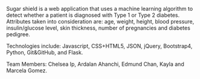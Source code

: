 Sugar shield is a web application that uses a machine learning algorithm to detect whether a patient is diagnosed with Type 1 or Type 2 diabetes. Attributes taken into consideration are: age, weight, height, blood pressure, insulin/glucose level, skin thickness, number of pregnancies and diabetes pedigree.

Technologies include: Javascript, CSS+HTML5, JSON, jQuery, Bootstrap4, Python, Git&GitHub, and Flask.

Team Members: Chelsea Ip, Ardalan Ahanchi, Edmund Chan, Kayla and Marcela Gomez.


